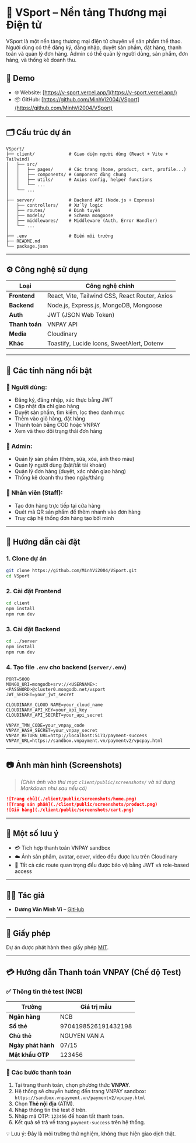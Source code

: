 
# 🏀 VSport – Nền tảng Thương mại Điện tử

VSport là một nền tảng thương mại điện tử chuyên về sản phẩm thể thao. Người dùng có thể đăng ký, đăng nhập, duyệt sản phẩm, đặt hàng, thanh toán và quản lý đơn hàng. Admin có thể quản lý người dùng, sản phẩm, đơn hàng, và thống kê doanh thu.

## 🔗 Demo

- 🌐 Website: [https://v-sport.vercel.app/](https://v-sport.vercel.app/)
- 📦 GitHub: [https://github.com/MinhVi2004/VSport](https://github.com/MinhVi2004/VSport)

---

## 🗂️ Cấu trúc dự án

```
VSport/
├── client/             # Giao diện người dùng (React + Vite + Tailwind)
│   ├── src/
│   │   ├── pages/      # Các trang (home, product, cart, profile...)
│   │   ├── components/ # Component dùng chung
│   │   ├── utils/      # Axios config, helper functions
│   │   └── ...
│   └── ...
│
├── server/             # Backend API (Node.js + Express)
│   ├── controllers/    # Xử lý logic
│   ├── routes/         # Định tuyến
│   ├── models/         # Schema mongoose
│   ├── middlewares/    # Middleware (Auth, Error Handler)
│   └── ...
│
├── .env                # Biến môi trường
├── README.md
└── package.json
```

---

## ⚙️ Công nghệ sử dụng

| Loại              | Công nghệ chính                                |
|-------------------|--------------------------------------------------|
| **Frontend**      | React, Vite, Tailwind CSS, React Router, Axios  |
| **Backend**       | Node.js, Express.js, MongoDB, Mongoose          |
| **Auth**          | JWT (JSON Web Token)                            |
| **Thanh toán**    | VNPAY API                                       |
| **Media**         | Cloudinary                                      |
| **Khác**          | Toastify, Lucide Icons, SweetAlert, Dotenv      |

---

## 🚀 Các tính năng nổi bật

### 👤 Người dùng:
- Đăng ký, đăng nhập, xác thực bằng JWT
- Cập nhật địa chỉ giao hàng
- Duyệt sản phẩm, tìm kiếm, lọc theo danh mục
- Thêm vào giỏ hàng, đặt hàng
- Thanh toán bằng COD hoặc VNPAY
- Xem và theo dõi trạng thái đơn hàng

### 🛒 Admin:
- Quản lý sản phẩm (thêm, sửa, xóa, ảnh theo màu)
- Quản lý người dùng (bật/tắt tài khoản)
- Quản lý đơn hàng (duyệt, xác nhận giao hàng)
- Thống kê doanh thu theo ngày/tháng

### 👷 Nhân viên (Staff):
- Tạo đơn hàng trực tiếp tại cửa hàng
- Quét mã QR sản phẩm để thêm nhanh vào đơn hàng
- Truy cập hệ thống đơn hàng tạo bởi mình

---

## 🧪 Hướng dẫn cài đặt

### 1. Clone dự án
```bash
git clone https://github.com/MinhVi2004/VSport.git
cd VSport
```

### 2. Cài đặt Frontend
```bash
cd client
npm install
npm run dev
```

### 3. Cài đặt Backend
```bash
cd ../server
npm install
npm run dev
```

### 4. Tạo file `.env` cho backend (`server/.env`)
```env
PORT=5000
MONGO_URI=mongodb+srv://<USERNAME>:<PASSWORD>@cluster0.mongodb.net/vsport
JWT_SECRET=your_jwt_secret

CLOUDINARY_CLOUD_NAME=your_cloud_name
CLOUDINARY_API_KEY=your_api_key
CLOUDINARY_API_SECRET=your_api_secret

VNPAY_TMN_CODE=your_vnpay_code
VNPAY_HASH_SECRET=your_vnpay_secret
VNPAY_RETURN_URL=http://localhost:5173/payment-success
VNPAY_URL=https://sandbox.vnpayment.vn/paymentv2/vpcpay.html
```

---

## 📷 Ảnh màn hình (Screenshots)

> *(Chèn ảnh vào thư mục `client/public/screenshots/` và sử dụng Markdown như sau nếu có)*

```markdown
![Trang chủ](./client/public/screenshots/home.png)
![Trang sản phẩm](./client/public/screenshots/product.png)
![Giỏ hàng](./client/public/screenshots/cart.png)
```

---

## 📌 Một số lưu ý

- 💳 Tích hợp thanh toán VNPAY sandbox
- ☁️ Ảnh sản phẩm, avatar, cover, video đều được lưu trên Cloudinary
- 🔐 Tất cả các route quan trọng đều được bảo vệ bằng JWT và role-based access

---

## 👨‍💻 Tác giả

- **Dương Văn Minh Vi** – [GitHub](https://github.com/MinhVi2004)

---

## 📜 Giấy phép

Dự án được phát hành theo giấy phép [MIT](LICENSE).

---

## 💳 Hướng dẫn Thanh toán VNPAY (Chế độ Test)

### ✅ Thông tin thẻ test (NCB)

| Trường             | Giá trị mẫu              |
|--------------------|--------------------------|
| **Ngân hàng**      | NCB                      |
| **Số thẻ**         | 9704198526191432198      |
| **Chủ thẻ**        | NGUYEN VAN A             |
| **Ngày phát hành** | 07/15                    |
| **Mật khẩu OTP**   | 123456                   |

### 🧾 Các bước thanh toán

1. Tại trang thanh toán, chọn phương thức **VNPAY**.
2. Hệ thống sẽ chuyển hướng đến trang VNPAY sandbox:  
   `https://sandbox.vnpayment.vn/paymentv2/vpcpay.html`
3. Chọn **Thẻ nội địa** (ATM).
4. Nhập thông tin thẻ test ở trên.
5. Nhập mã OTP: `123456` để hoàn tất thanh toán.
6. Kết quả sẽ trả về trang `payment-success` trên hệ thống.

💡 Lưu ý: Đây là môi trường thử nghiệm, không thực hiện giao dịch thật.
